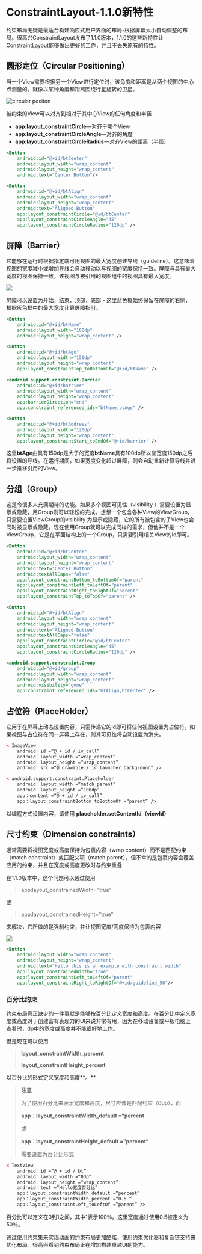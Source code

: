 # ConstraintLayout-1.1.0新特性

约束布局无疑是最适合构建响应式用户界面的布局-根据屏幕大小自动调整的布局。很高兴ConstraintLayout发布了1.1.0版本，1.1.0的这些新特性让ConstraintLayout能够做出更好的工作，并且不丢失原有的特性。

## 圆形定位（Circular Positioning）

当一个View需要根据另一个View进行定位时，该角度和距离是从两个视图的中心点测量的。就像以某种角度和距离围绕行星旋转的卫星。

![circular positon](imgs/constraint_layout_circular_position.awebp)

被约束的View可以对齐到相对于其中心View的任何角度和半径

* **app:layout_constraintCircle**—对齐于哪个View
* **app:layout_constraintCircleAngle**—对齐的角度
* **app:layout_constraintCircleRadius** —对齐View的距离（半径）

```xml
<Button
    android:id="@+id/btCenter"
    android:layout_width="wrap_content"
    android:layout_height="wrap_content"
    android:text="Center Button"/>

<Button
    android:id="@+id/btAlign"
    android:layout_width="wrap_content"
    android:layout_height="wrap_content"
    android:text="Aligned Button"
    app:layout_constraintCircle="@id/btCenter"
    app:layout_constraintCircleAngle="45"
    app:layout_constraintCircleRadius="120dp" />
```



## 屏障（Barrier）

它能够在运行时根据指定端可用视图的最大宽度创建导线（guideline）。这意味着视图的宽度减小或增加导线会自动移动以与视图的宽度保持一致。屏障与具有最大宽度的视图保持一致，该视图与被引用的视图组中的视图具有最大宽度。

![](imgs/contrain_layout_barrier.awebp)

屏障可以设置为开始，结束，顶部，底部 - 这里蓝色框始终保留在屏障的右侧，根据灰色框中的最大宽度计算屏障指引。

```xml
<Button
    android:id="@+id/btName"
    android:layout_width="100dp"
    android:layout_height="wrap_content" />

<Button
    android:id="@+id/btAge"
    android:layout_width="150dp"
    android:layout_height="wrap_content"
    app:layout_constraintTop_toBottomOf="@+id/btName" />

<android.support.constraint.Barrier
    android:id="@+id/barrier"
    android:layout_width="wrap_content"
    android:layout_height="wrap_content"
    app:barrierDirection="end"
    app:constraint_referenced_ids="btName,btAge" />

<Button
    android:id="@+id/btAddress"
    android:layout_width="120dp"
    android:layout_height="wrap_content"
    app:layout_constraintStart_toEndOf="@+id/barrier" />
```

这里**btAge**由具有150dp是大于的宽度**btName**具有100dp所以垒宽度150dp之后将设置的导线。在运行期间，如果宽度变化超过屏障，则会自动重新计算导线并进一步推移引用的View。

## 分组（Group）

这是令很多人充满期待的功能。如果多个视图可见性（visibility ）需要设置为显示或隐藏，用Group则可以轻松的完成。想想一个包含各种View的ViewGroup，只需要设置ViewGroup的visibility 为显示或隐藏，它的所有被包含的子View也会同时被显示或隐藏。现在使用Group就可以完成同样的需求，但他并不是一个ViewGroup，它是在平面结构上的一个Group，只需要引用相关View的Id即可。

```xml
<Button
    android:id="@+id/btCenter"
    android:layout_width="wrap_content"
    android:layout_height="wrap_content"
    android:text="Center Button"
    android:textAllCaps="false"
    app:layout_constraintBottom_toBottomOf="parent"
    app:layout_constraintLeft_toLeftOf="parent"
    app:layout_constraintRight_toRightOf="parent"
    app:layout_constraintTop_toTopOf="parent" />

<Button
    android:id="@+id/btAlign"
    android:layout_width="wrap_content"
    android:layout_height="wrap_content"
    android:text="Aligned Button"
    android:textAllCaps="false"
    app:layout_constraintCircle="@id/btCenter"
    app:layout_constraintCircleAngle="45"
    app:layout_constraintCircleRadius="120dp" />

<android.support.constraint.Group
    android:id="@+id/group"
    android:layout_width="wrap_content"
    android:layout_height="wrap_content"
    android:visibility="gone"
    app:constraint_referenced_ids="btAlign,btCenter" />
```

## 占位符（PlaceHolder）

它用于在屏幕上动态设置内容，只需传递它的id即可将任何视图设置为占位符。如果视图与占位符在同一屏幕上存在，则其可见性将自动设置为消失。

```xml
< ImageView 
    android：id =“@ + id / iv_call” 
    android：layout_width =“wrap_content” 
    android：layout_height =“wrap_content” 
    android：src =“@ drawable / ic_launcher_background” /> 

< android.support.constraint.Placeholder 
    android：layout_width =“match_parent” 
    android：layout_height =“100dp” 
    app：content =“@ + id / iv_call” 
    app：layout_constraintBottom_toBottomOf =“parent” />
```

以编程方式设置内容，请使用  **placeholder.setContentId（viewId）**

## 尺寸约束（Dimension constraints）

通常需要将视图宽度或高度保持为包裹内容（wrap content）而不是匹配约束（match constraint）或匹配父项（match parent），但不幸的是包裹内容会覆盖应用的约束，并且在宽度或高度更改时与约束重叠

在1.1.0版本中，这个问题可以通过使用

> app:layout_constrainedWidth=”true”

或

> app:layout_constrainedHeight=”true”

来解决，它所做的是强制约束，并让视图宽度/高度保持为包裹内容

![](imgs/constrain_layout_dimension_constraints.awebp)

```xml
<Button
    android:layout_width="wrap_content"
    android:layout_height="wrap_content"
    android:text="Hello this is an example with constraint width"
    app:layout_constrainedWidth="true"
    app:layout_constraintLeft_toLeftOf="parent"
    app:layout_constraintRight_toRightOf="@+id/guideline_50"/>
```

### 百分比约束

约束布局真正缺少的一件事就是能够按百分比定义宽度和高度。在百分比中定义宽度或高度对于创建富有表现力的UI来说非常有用，因为在移动设备或平板电脑上查看时，dp中的宽度或高度并不能很好地工作。

但是现在可以使用

> **layout_constraintWidth_percent**
>
> **layout_constraintHeight_percent**

以百分比的形式定义宽度和高度**。**

> **注意**
>
> 为了使用百分比来表示宽度和高度，尺寸应该是匹配约束（0dp），而
>
> **app：layout_constraintWidth_default =“percent**
>
> 或
>
> **app：layout_constraintHeight_default =”percent“**
>
> 需要设置为百分比形式

```xml
< TextView 
    android：id =“@ + id / bt” 
    android：layout_width =“0dp” 
    android：layout_height =“wrap_content” 
    android：text =“Hello宽度百分比” 
    app：layout_constraintWidth_default =“percent” 
    app：layout_constraintWidth_percent =“0.5 “ 
    app：layout_constraintLeft_toLeftOf =”parent“ />
```

百分比可以定义在0到1之间，其中1表示100％。这里宽度通过使用0.5被定义为50％。

通过使用约束集来实现动画的约束布局更加酷炫，使用约束优化器和复杂链支持来优化布局。很高兴看到约束布局正在增加构建卓越UI的能力。





















